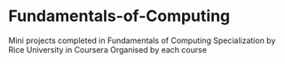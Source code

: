 # Fundamentals-of-Computing
Mini projects completed in Fundamentals of Computing Specialization by Rice University in Coursera 
Organised by each course
